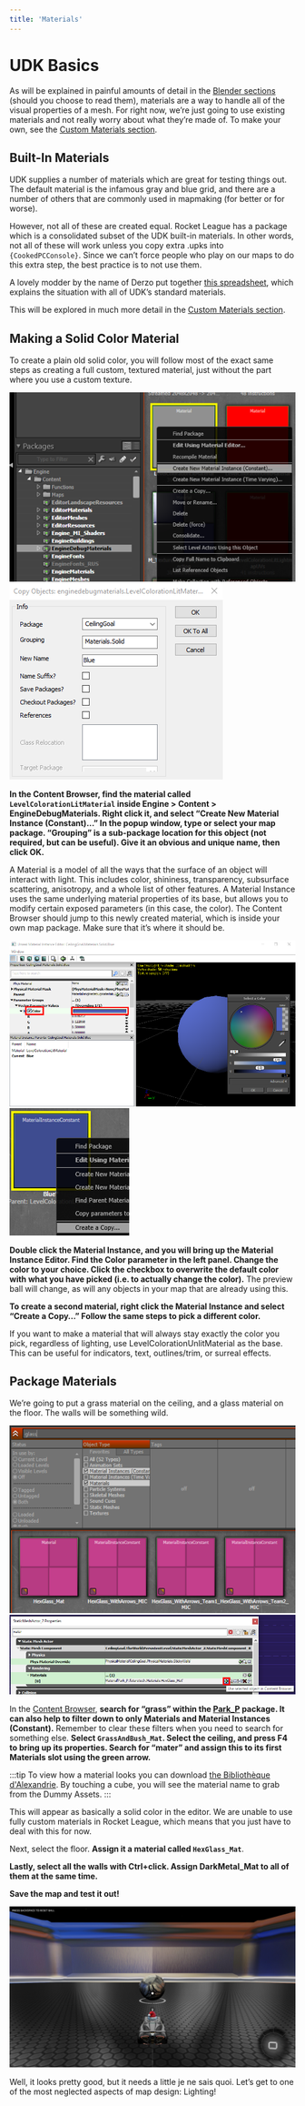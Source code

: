 ```yaml
---
title: 'Materials'
---
```

# UDK Basics

As will be explained in painful amounts of detail in the [Blender sections](../blender/01_blender) (should you choose to read them), materials are a way to handle all of the visual properties of a mesh. For right now, we’re just going to use existing materials and not really worry about what they’re made of. To make your own, see the [Custom Materials section](16_custom_material).

## Built-In Materials

UDK supplies a number of materials which are great for testing things out. The default material is the infamous gray and blue grid, and there are a number of others that are commonly used in mapmaking (for better or for worse).

However, not all of these are created equal. Rocket League has a package which is a consolidated subset of the UDK built-in materials. In other words, not all of these will work unless you copy extra .upks into `{CookedPCConsole}`. Since we can’t force people who play on our maps to do this extra step, the best practice is to not use them.

A lovely modder by the name of Derzo put together [this spreadsheet](https://docs.google.com/spreadsheets/d/1KLs5r_sUn3W6rLrw_xQJbEK-LOmxCiBRfo9_XI79Kng), which explains the situation with all of UDK’s standard materials. 

This will be explored in much more detail in the [Custom Materials section](16_custom_material).

## Making a Solid Color Material

To create a plain old solid color, you will follow most of the exact same steps as creating a full custom, textured material, just without the part where you use a custom texture.

![alt text](../../.vuepress/public/images/image79.png)
![alt text](../../.vuepress/public/images/image202.png "UDK shows its true colors")

**In the Content Browser, find the material called `LevelColorationLitMaterial` inside Engine > Content > EngineDebugMaterials. Right click it, and select “Create New Material Instance (Constant)...” In the popup window, type or select your map package. “Grouping” is a sub-package location for this object (not required, but can be useful). Give it an obvious and unique name, then click OK.**

A Material is a model of all the ways that the surface of an object will interact with light. This includes color, shininess, transparency, subsurface scattering, anisotropy, and a whole list of other features. A Material Instance uses the same underlying material properties of its base, but allows you to modify certain exposed parameters (in this case, the color).  The Content Browser should jump to this newly created material, which is inside your own map package. Make sure that it’s where it should be.

![alt text](../../.vuepress/public/images/image31.png "I’m blue da ba dee da ba daa")
![alt text](../../.vuepress/public/images/image164.png)

**Double click the Material Instance, and you will bring up the Material Instance Editor. Find the Color parameter in the left panel. Change the color to your choice. Click the checkbox to overwrite the default color with what you have picked (i.e. to actually change the color).** The preview ball will change, as will any objects in your map that are already using this.

**To create a second material, right click the Material Instance and select “Create a Copy…” Follow the same steps to pick a different color.**

If you want to make a material that will always stay exactly the color you pick, regardless of lighting, use LevelColorationUnlitMaterial as the base. This can be useful for indicators, text, outlines/trim, or surreal effects.

## Package Materials

We’re going to put a grass material on the ceiling, and a glass material on the floor. The walls will be something wild.

![alt text](../../.vuepress/public/images/image108.png)
![alt text](../../.vuepress/public/images/image169.png "Material possessions")

In the [Content Browser](../../essential/08_content_browser), **search for “grass” within the [Park_P](../../essential/04_dummy_classes.html#park-p) package. It can also help to filter down to only Materials and Material Instances (Constant).** Remember to clear these filters when you need to search for something else. **Select `GrassAndBush_Mat`. Select the ceiling, and press F4 to bring up its properties. Search for “mater” and assign this to its first Materials slot using the green arrow.**

:::tip
To view how a material looks you can download [the Bibliothèque d'Alexandrie](../../resources/downloads.html#miscellaneous-downloads). By touching a cube, you will see the material name to grab from the Dummy Assets.
:::

This will appear as basically a solid color in the editor. We are unable to use fully custom materials in Rocket League, which means that you just have to deal with this for now.

Next, select the floor. **Assign it a material called `HexGlass_Mat`**.

**Lastly, select all the walls with Ctrl+click. Assign DarkMetal_Mat to all of them at the same time.**

**Save the map and test it out!**

![alt text](../../.vuepress/public/images/image95.jpg "It’s almost decent!")

Well, it looks pretty good, but it needs a little je ne sais quoi. Let’s get to one of the most neglected aspects of map design: Lighting!












